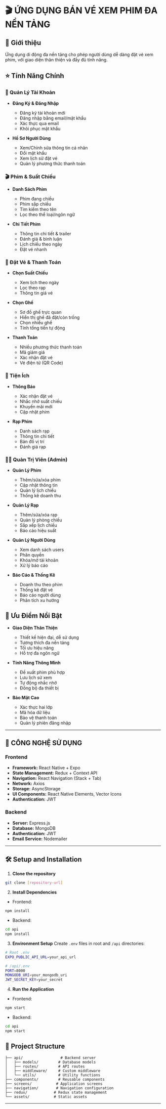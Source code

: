 # 🎬 ỨNG DỤNG BÁN VÉ XEM PHIM ĐA NỀN TẢNG

## 🎯 Giới thiệu
Ứng dụng di động đa nền tảng cho phép người dùng dễ dàng đặt vé xem phim, với giao diện thân thiện và đầy đủ tính năng.
## ⭐ Tính Năng Chính

### 👤 Quản Lý Tài Khoản
- **Đăng Ký & Đăng Nhập**
  - Đăng ký tài khoản mới
  - Đăng nhập bằng email/mật khẩu
  - Xác thực qua email
  - Khôi phục mật khẩu

- **Hồ Sơ Người Dùng**
  - Xem/Chỉnh sửa thông tin cá nhân
  - Đổi mật khẩu
  - Xem lịch sử đặt vé
  - Quản lý phương thức thanh toán

### 🎬 Phim & Suất Chiếu
- **Danh Sách Phim**
  - Phim đang chiếu
  - Phim sắp chiếu
  - Tìm kiếm theo tên
  - Lọc theo thể loại/ngôn ngữ

- **Chi Tiết Phim**
  - Thông tin chi tiết & trailer
  - Đánh giá & bình luận
  - Lịch chiếu theo ngày
  - Đặt vé nhanh

### 🎫 Đặt Vé & Thanh Toán
- **Chọn Suất Chiếu**
  - Xem lịch theo ngày
  - Lọc theo rạp
  - Thông tin giá vé
- **Chọn Ghế**
  - Sơ đồ ghế trực quan
  - Hiển thị ghế đã đặt/còn trống
  - Chọn nhiều ghế
  - Tính tổng tiền tự động

- **Thanh Toán**
  - Nhiều phương thức thanh toán
  - Mã giảm giá
  - Xác nhận đặt vé
  - Vé điện tử (QR Code)

### 📱 Tiện Ích
- **Thông Báo**
  - Xác nhận đặt vé
  - Nhắc nhở suất chiếu
  - Khuyến mãi mới
  - Cập nhật phim

- **Rạp Phim**
  - Danh sách rạp
  - Thông tin chi tiết
  - Bản đồ vị trí
  - Đánh giá rạp

### 👨‍💼 Quản Trị Viên (Admin)
- **Quản Lý Phim**
  - Thêm/sửa/xóa phim
  - Cập nhật thông tin
  - Quản lý lịch chiếu
  - Thống kê doanh thu

- **Quản Lý Rạp**
  - Thêm/sửa/xóa rạp
  - Quản lý phòng chiếu
  - Sắp xếp lịch chiếu
  - Báo cáo hiệu suất
- **Quản Lý Người Dùng**
  - Xem danh sách users
  - Phân quyền
  - Khóa/mở tài khoản
  - Xử lý báo cáo

- **Báo Cáo & Thống Kê**
  - Doanh thu theo phim
  - Thống kê đặt vé
  - Báo cáo người dùng
  - Phân tích xu hướng

## 🎯 Ưu Điểm Nổi Bật
- **Giao Diện Thân Thiện**
  - Thiết kế hiện đại, dễ sử dụng
  - Tương thích đa nền tảng
  - Tối ưu hiệu năng
  - Hỗ trợ đa ngôn ngữ

- **Tính Năng Thông Minh**
  - Đề xuất phim phù hợp
  - Lưu lịch sử xem
  - Tự động nhắc nhở
  - Đồng bộ đa thiết bị

- **Bảo Mật Cao**
  - Xác thực hai lớp
  - Mã hóa dữ liệu
  - Bảo vệ thanh toán
  - Quản lý phiên đăng nhập
---

## 🚀 CÔNG NGHỆ SỬ DỤNG


### Frontend
- **Framework:** React Native + Expo
- **State Management:** Redux + Context API
- **Navigation:** React Navigation (Stack + Tab)
- **Network:** Axios
- **Storage:** AsyncStorage
- **UI Components:** React Native Elements, Vector Icons
- **Authentication:** JWT

### Backend
- **Server:** Express.js
- **Database:** MongoDB
- **Authentication:** JWT
- **Email Service:** Nodemailer

---
## 🛠️ Setup and Installation

1. **Clone the repository**
```sh
git clone [repository-url]
```

2. **Install Dependencies**
- Frontend:
```sh
npm install
```
- Backend:
```sh
cd api
npm install
```

3. **Environment Setup**
Create `.env` files in root and `/api` directories:
```sh
# Root .env
EXPO_PUBLIC_API_URL=your_api_url

# /api/.env
PORT=8000
MONGODB_URI=your_mongodb_uri
JWT_SECRET_KEY=your_secret
```

4. **Run the Application**
- Frontend:
```sh
npm start
```
- Backend:
```sh
cd api
npm start
```

## 📁 Project Structure
```
├── api/                 # Backend server
│   ├── models/         # Database models
│   ├── routes/         # API routes
│   ├── middleware/     # Custom middleware
│   └── utils/          # Utility functions
├── components/         # Reusable components
├── screens/           # Application screens
├── navigation/        # Navigation configuration
├── redux/            # Redux state management
└── assets/           # Static assets
```


---


